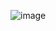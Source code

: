 ![image](https://github.com/dudustein23/Micros_II/assets/111469427/aedff74b-686c-482b-aaa8-50c4aaff0929)
